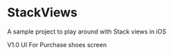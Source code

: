 # StackViews
A sample project to play around with Stack views in iOS

V1.0 UI For Purchase shoes screen